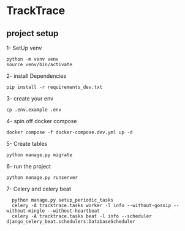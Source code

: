 # TrackTrace

## project setup

1- SetUp venv
```
python -m venv venv
source venv/bin/activate
```

2- install Dependencies
```
pip install -r requirements_dev.txt
```

3- create your env
```
cp .env.example .env
```

4- spin off docker compose
```
docker compose -f docker-compose.dev.yml up -d
```

5- Create tables
```
python manage.py migrate
```

6- run the project
```
python manage.py runserver
```

7- Celery and celery beat

```
  python manage.py setup_periodic_tasks
  celery -A tracktrace.tasks worker -l info --without-gossip --without-mingle --without-heartbeat
  celery -A tracktrace.tasks beat -l info --scheduler django_celery_beat.schedulers:DatabaseScheduler
```

